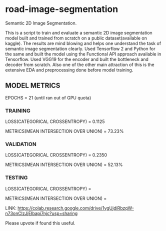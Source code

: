 # road-image-segmentation
Semantic 2D Image Segmentation.


This is a script to train and evaluate a semantic 2D image segmentation model built and trained from scratch on a public dataset(available on kaggle).
The results are mind blowing and helps one understand the task of semantic image segmentation clearly.
Used Tensorflow 2 and Python for the same and built the model using the Functional API approach available in Tensorflow.
Used VGG19 for the encoder and built the bottleneck and decoder from scratch.
Also one of the other main attraction of this is the extensive EDA and preprocessing done before model training.

<h2>MODEL METRICS</h2>
EPOCHS = 21 (until ran out of GPU quota)

<h3>TRAINING</h3>
LOSS(CATEGORICAL CROSSENTROPY) = 0.1125

METRICS(MEAN INTERSECTION OVER UNION) = 73.23%

<h3>VALIDATION</h3>
LOSS(CATEGORICAL CROSSENTROPY) = 0.2350

METRICS(MEAN INTERSECTION OVER UNION) = 52.13%

<h3>TESTING</h3>
LOSS(CATEGORICAL CROSSENTROPY) = <YET TO FIND>

METRICS(MEAN INTERSECTION OVER UNION) = <YET TO FIND>

LINK: https://colab.research.google.com/drive/1vgUjdiRbzqW-n73onClzJjEIbapi7njc?usp=sharing

Please upvote if found this useful.
